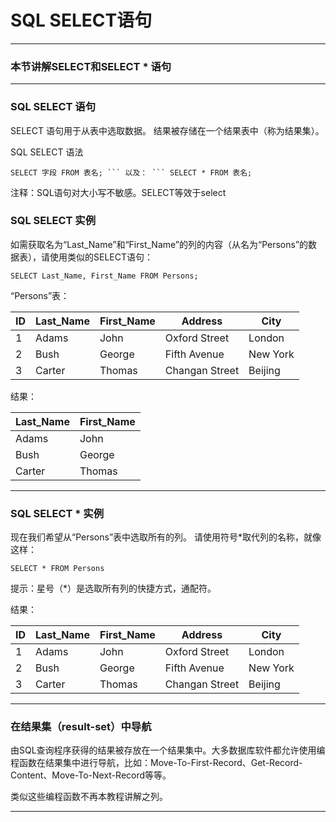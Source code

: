 # SQL SELECT语句

--- 

### 本节讲解SELECT和SELECT * 语句

---
### SQL SELECT 语句 

SELECT 语句用于从表中选取数据。
结果被存储在一个结果表中（称为结果集）。

SQL SELECT 语法

```
SELECT 字段 FROM 表名; ``` 以及： ``` SELECT * FROM 表名;
```

注释：SQL语句对大小写不敏感。SELECT等效于select

### SQL SELECT 实例

如需获取名为“Last_Name”和“First_Name”的列的内容（从名为“Persons”的数据表），请使用类似的SELECT语句：

```
SELECT Last_Name, First_Name FROM Persons;
```

“Persons”表：

ID | Last_Name | First_Name | Address        | City
---|-----------|------------|----------------|---------
1  | Adams     | John       | Oxford Street  | London
2  | Bush      | George     | Fifth Avenue   | New York
3  | Carter    | Thomas     | Changan Street | Beijing

结果：

| Last_Name | First_Name    
|-----------|-----------
| Adams     | John
| Bush      | George
| Carter    | Thomas

---
### SQL SELECT * 实例

现在我们希望从“Persons”表中选取所有的列。
请使用符号*取代列的名称，就像这样：

```
SELECT * FROM Persons
```

提示：星号（*）是选取所有列的快捷方式，通配符。

结果：

ID | Last_Name | First_Name | Address        | City
---|-----------|------------|----------------|---------
1  | Adams     | John       | Oxford Street  | London
2  | Bush      | George     | Fifth Avenue   | New York
3  | Carter    | Thomas     | Changan Street | Beijing

---
### 在结果集（result-set）中导航

由SQL查询程序获得的结果被存放在一个结果集中。大多数据库软件都允许使用编程函数在结果集中进行导航，比如：Move-To-First-Record、Get-Record-Content、Move-To-Next-Record等等。

类似这些编程函数不再本教程讲解之列。

---
